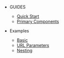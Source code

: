 - GUIDES

  - [Quick Start](quickstart.md)
  - [Primary Components](primarycomponents.md)

- Examples

  - [Basic](basic.md)
  - [URL Parameters](urlparamenter.md)
  - [Nesting](nesting.md)
